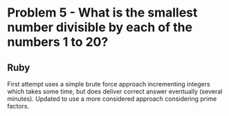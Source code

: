 # Problem 5 - What is the smallest number divisible by each of the numbers 1 to 20? #

## Ruby ##
First attempt uses a simple brute force approach incrementing integers which takes some time, but does deliver correct answer eventually (several minutes). Updated to use a more considered approach considering prime factors.
